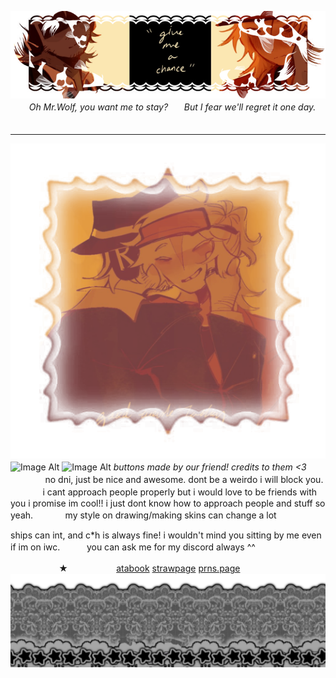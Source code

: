 ![Image Alt](https://github.com/CHANCEFORSAKEN/CHANCEFORSAKEN/blob/c0355076f446862ff4f59c520bb0ab90f2c17b34/Untitled701_20250208141649.png)
ㅤㅤ
*Oh Mr.Wolf, you want me to stay?ㅤㅤBut I fear we'll regret it one day.*
ㅤㅤㅤ
- - -

![Image Alt](https://github.com/CHANCEFORSAKEN/CHANCEFORSAKEN/blob/d06d834152550e1c60d3c5d0e7694d39ebd055a0/Untitled702_20250208144421.png) ![Image Alt](https://github.com/baseballii/baseballii/blob/3956774dcd93bd7da206afe9512fa86902529239/ezgif-3-cb36e49897.gif) ![Image Alt](https://github.com/baseballii/baseballii/blob/3956774dcd93bd7da206afe9512fa86902529239/ezgif-6-c2a21c97d3.gif)
*buttons made by our friend! credits to them <3* ㅤㅤㅤㅤㅤㅤ
no dni, just be nice and awesome. dont be a weirdo i will block you.ㅤㅤㅤㅤi cant approach people properly but i would love to be friends with you i promise im cool!! i just dont know how to approach people and stuff so yeah.ㅤㅤㅤㅤmy style on drawing/making skins can change a lot


ships can int, and c*h is always fine! i wouldn't mind you sitting by me even if im on iwc. ㅤㅤㅤyou can ask me for my discord always ^^

ㅤㅤㅤㅤㅤㅤ★ㅤㅤㅤㅤㅤㅤ[atabook](https://solemonium.atabook.org/) [strawpage](https://chanceforsaken.straw.page/) [prns.page](https://en.pronouns.page/@chanceforsaken)
![Image Alt](https://github.com/CHANCEFORSAKEN/CHANCEFORSAKEN/blob/2130051302ca01edf9cb8bdd1d5b39b5f8e89e68/tumblr_96f81a29f0aafdda452fa07e8dca7267_c25d3cc7_2048.png)
